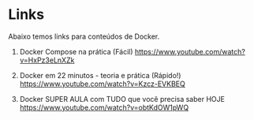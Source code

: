 # Links #
>
Abaixo temos links para conteúdos de Docker.
>

1. Docker Compose na prática (Fácil)
https://www.youtube.com/watch?v=HxPz3eLnXZk

1. Docker em 22 minutos - teoria e prática (Rápido!)
https://www.youtube.com/watch?v=Kzcz-EVKBEQ

1. Docker SUPER AULA com TUDO que você precisa saber HOJE
https://www.youtube.com/watch?v=obtKdOW1pWQ

